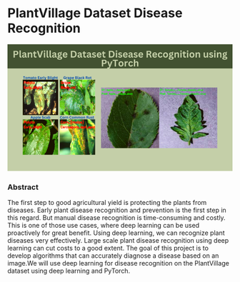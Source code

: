  #                       PlantVillage Dataset Disease Recognition  

![This is an image](https://github.com/Harpreet1984/Springboard/blob/main/Capstone3/PlantVillage-Dataset-Disease-Recognition-using-PyTorch-e1669809682570.png)


###                                   Abstract
						
The first step to good agricultural yield is protecting the plants from diseases. Early plant disease recognition and prevention is the first step in this regard. But manual disease recognition is time-consuming and costly. This is one of those use cases, where deep learning can be used proactively for great benefit. Using deep learning, we can recognize plant diseases very effectively. Large scale plant disease recognition using deep learning can cut costs to a good extent.
The goal of this project is to develop algorithms that can accurately diagnose a disease based on an image.We will use deep learning for disease recognition on the PlantVillage dataset using deep learning and PyTorch.
